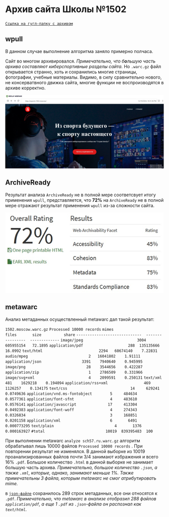 # Архив сайта Школы №1502

[`Ссылка на гугл-папку с архивом`](https://drive.google.com/drive/folders/1fWMSW3FzbUshBMH7IlPopHhdhm4r4leP?usp=drive_link)

## wpull

В данном случае выполнение алгоритма заняло примерно полчаса. 

Сайт во многом архивировался. *Примечательно, что б**о**льшую часть архива составляют киберспортивные разделы сайта.* Но `.warc.gz` файл открывается странно, хоть и сохранились многие страницы, фотографии, учебные материалы. Видимо, в силу сравнительно нового, не консерватвного движка сайта, многие функции не воспроизводятся в архиве корректно.

![Фото архива wpull](./1502.moscow_photo1.jpg)

## ArchiveReady

Результат анализа `ArchiveReady` не в полной мере соответсвует итогу применения `wpull`, представляется, что **72%** на `ArchiveReady` не в полной мере отражают результат применения `wpull` из-за сложности сайта.

![Фото ArchiveReady](./1502.moscow_photo2.jpg)

## metawarc

Анализ метаданных осуществленный metawarc дал такой результат:

`1502.moscow.warc.gz`
`Processed 10000 records`
`mimes                            files       size          share`
`-----------------------------  -------  ---------  -------------`
`image/jpeg                        3004  605955154   72.1895`
`application/pdf                    288  135135666   16.0992`
`text/html                         2294   60674140    7.22831`
`audio/mpeg                           2   16041802    1.91111`
`application/json                  3391    7940640    0.945995`
`image/png                           28    3544656    0.422287`
`application/zip                      1    2786509    0.331966`
`image/svg+xml                        4    2099591    0.250131`
`text/xml                           481    1629218    0.194094`
`application/rss+xml                469    1126257    0.134175`
`text/css                            14     629241    0.0749636`
`application/vnd.ms-fontobject        5     484634    0.0577361`
`application/font-sfnt                4     483610    0.0576141`
`application/javascript              17     413304    0.0492383`
`application/font-woff                4     274343    0.0326834`
`                                     3     168851    0.0201158`
`application/xml                      6       6491    0.000773295`
`text/plain                           4       1376    0.000163927`
`#total                           10019  839395483  100`


При выполнении metawarc `analyze sch57.ru.warc.gz` алгоритм обрабатывал лишь 10000 файлов `Processed 10000 records` . При повторении результат не изменялся. В данной выборке из 10019 проанализированных файлов почти 3/4 занимают избражения и всего 16% `.pdf`. Большое количество `.html` в данной выборке не занимает большую часть архива. *Примечательно, большое количество `.json`, а также `.xml`, которые, однако, занимают меньше 1%. Также примечательны 3 файла, которым metawarc не смог атрибутировать mime.*

в [`json-файле`](./1502.moscow_meta.jsonl) сохранилось 289 строк метаданных, все они относятся к `.pdf`. *Примечательно, что metawarc в анализе отобразил 288 файлов `application/pdf`, а еще 1 `.pdf` из `.json`-файла он распознал как `text/html`.*
